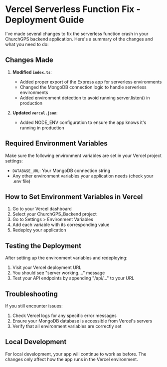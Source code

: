 # Vercel Serverless Function Fix - Deployment Guide

I've made several changes to fix the serverless function crash in your ChurchGPS backend application. Here's a summary of the changes and what you need to do:

## Changes Made

1. **Modified `index.ts`**:
   - Added proper export of the Express app for serverless environments
   - Changed the MongoDB connection logic to handle serverless environments
   - Added environment detection to avoid running server.listen() in production

2. **Updated `vercel.json`**:
   - Added NODE_ENV configuration to ensure the app knows it's running in production

## Required Environment Variables

Make sure the following environment variables are set in your Vercel project settings:

- `DATABASE_URL`: Your MongoDB connection string
- Any other environment variables your application needs (check your .env file)

## How to Set Environment Variables in Vercel

1. Go to your Vercel dashboard
2. Select your ChurchGPS_Backend project
3. Go to Settings > Environment Variables
4. Add each variable with its corresponding value
5. Redeploy your application

## Testing the Deployment

After setting up the environment variables and redeploying:

1. Visit your Vercel deployment URL
2. You should see "server working...." message
3. Test your API endpoints by appending "/api/..." to your URL

## Troubleshooting

If you still encounter issues:

1. Check Vercel logs for any specific error messages
2. Ensure your MongoDB database is accessible from Vercel's servers
3. Verify that all environment variables are correctly set

## Local Development

For local development, your app will continue to work as before. The changes only affect how the app runs in the Vercel environment.